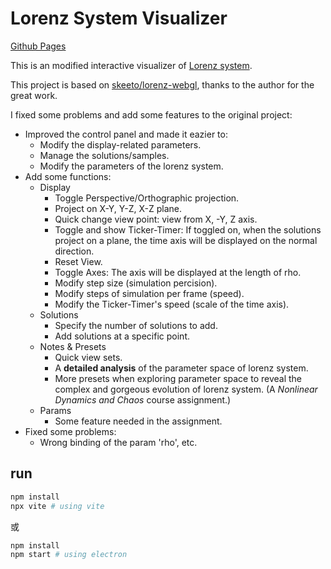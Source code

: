 # Lorenz System Visualizer

[Github Pages](https://yigesmx.github.io/lorenz-system/)

This is an modified interactive visualizer of [Lorenz system](https://en.wikipedia.org/wiki/Lorenz_system). 

This project is based on [skeeto/lorenz-webgl](https://github.com/skeeto/lorenz-webgl), thanks to the author for the great work.

I fixed some problems and add some features to the original project:

- Improved the control panel and made it eazier to:
  - Modify the display-related parameters.
  - Manage the solutions/samples.
  - Modify the parameters of the lorenz system.
- Add some functions:
  - Display
    - Toggle Perspective/Orthographic projection.
    - Project on X-Y, Y-Z, X-Z plane.
    - Quick change view point: view from X, -Y, Z axis.
    - Toggle and show Ticker-Timer: If toggled on, when the solutions project on a plane, the time axis will be displayed on the normal direction.
    - Reset View.
    - Toggle Axes: The axis will be displayed at the length of rho.
    - Modify step size (simulation percision).
    - Modify steps of simulation per frame (speed).
    - Modify the Ticker-Timer's speed (scale of the time axis).
  - Solutions
    - Specify the number of solutions to add.
    - Add solutions at a specific point.
  - Notes & Presets 
    - Quick view sets.
    - A **detailed analysis** of the parameter space of lorenz system.
    - More presets when exploring parameter space to reveal the complex and gorgeous evolution of lorenz system. (A *Nonlinear Dynamics and Chaos* course assignment.)
  - Params
    - Some feature needed in the assignment.
- Fixed some problems:
  - Wrong binding of the param 'rho', etc.

## run

```bash
npm install
npx vite # using vite
```

或

```bash
npm install
npm start # using electron
```